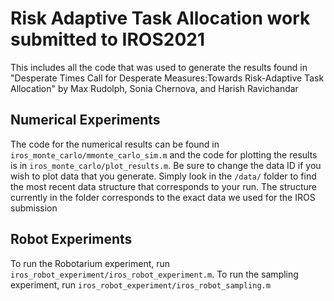 # Risk Adaptive Task Allocation work submitted to IROS2021

This includes all the code that was used to generate the results found in "Desperate Times Call for Desperate Measures:Towards Risk-Adaptive Task Allocation" by Max Rudolph, Sonia Chernova, and Harish Ravichandar

## Numerical Experiments
The code for the numerical results can be found in `iros_monte_carlo/mmonte_carlo_sim.m` and the code for plotting the results is in `iros_monte_carlo/plot_results.m`. Be sure to change the data ID if you wish to plot data that you generate. Simply look in the `/data/` folder to find the most recent data structure that corresponds to your run. The structure currently in the folder corresponds to the exact data we used for the IROS submission

## Robot Experiments
To run the Robotarium experiment, run `iros_robot_experiment/iros_robot_experiment.m`. To run the sampling experiment, run `iros_robot_experiment/iros_robot_sampling.m`

